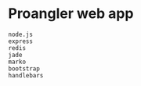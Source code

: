 # Proangler web app
    node.js
    express
    redis
    jade
    marko
    bootstrap
    handlebars